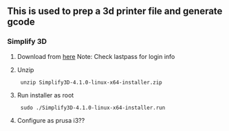 ## This is used to prep a 3d printer file and generate gcode

### Simplify 3D

1.  Download from [here](https://www.simplify3d.com)
     Note: Check lastpass for login info
3. Unzip

        unzip Simplify3D-4.1.0-linux-x64-installer.zip 
4. Run installer as root

        sudo ./Simplify3D-4.1.0-linux-x64-installer.run

5. Configure as prusa i3??



<!--stackedit_data:
eyJoaXN0b3J5IjpbLTE1NDkwMDE4NjhdfQ==
-->